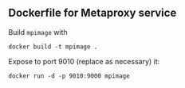 ## Dockerfile for Metaproxy service

Build `mpimage` with

    docker build -t mpimage .

Expose to port 9010 (replace as necessary) it:

    docker run -d -p 9010:9000 mpimage
